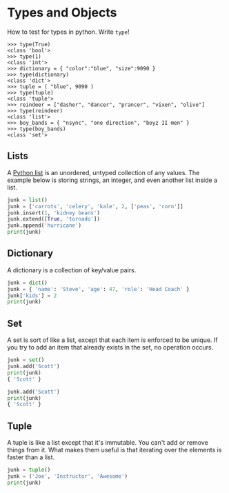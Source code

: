 # Types and Objects

How to test for types in python. Write `type`!

```
>>> type(True)
<class 'bool'>
>>> type(1)
<class 'int'>
>>> dictionary = { "color":"blue", "size":9090 }
>>> type(dictionary)
<class 'dict'>
>>> tuple = ( "blue", 9090 )
>>> type(tuple)
<class 'tuple'>
>>> reindeer = ["dasher", "dancer", "prancer", "vixen", "olive"]
>>> type(reindeer)
<class 'list'>
>>> boy_bands = { "nsync", "one direction", "boyz II men" }
>>> type(boy_bands)
<class 'set'>
```

## Lists

A [Python list](https://docs.python.org/3.6/tutorial/datastructures.html) is an unordered, untyped collection of any values. The example below is storing strings, an integer, and even another list inside a list.

```python
junk = list()
junk = ['carrots', 'celery', 'kale', 2, ['peas', 'corn']] 
junk.insert(1, 'kidney beans')
junk.extend([True, 'tornado'])
junk.append('hurricane')
print(junk)
```

## Dictionary

A dictionary is a collection of key/value pairs.

```python
junk = dict()
junk = { 'name': 'Steve', 'age': 47, 'role': 'Head Coach' } 
junk['kids'] = 2
print(junk)
```

## Set

A set is sort of like a list, except that each item is enforced to be unique. If you try to add an item that already exists in the set, no operation occurs.

```python
junk = set()
junk.add('Scott')
print(junk)
{ 'Scott' }

junk.add('Scott')
print(junk)
{ 'Scott' }
```

## Tuple

A tuple is like a list except that it's immutable. You can't add or remove things from it. What makes them useful is that iterating over the elements is faster than a list.

```python
junk = tuple()
junk = ('Joe', 'Instructor', 'Awesome')
print(junk)
```
